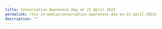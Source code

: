 ```yaml
---
title: Conservation Awareness Day on 21 April 2023
permalink: /tns-in-media/conservation-awareness-day-on-21-april-2023/
description: ""
---
```

